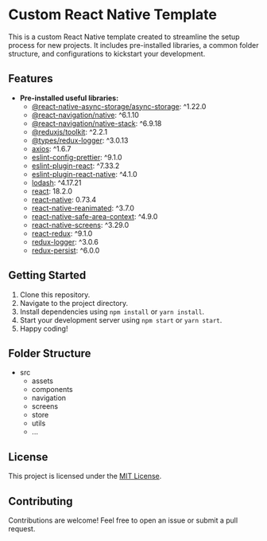 # Custom React Native Template

This is a custom React Native template created to streamline the setup process for new projects. It includes pre-installed libraries, a common folder structure, and configurations to kickstart your development.

## Features

- **Pre-installed useful libraries:**
  - [@react-native-async-storage/async-storage](https://github.com/react-native-async-storage/async-storage): ^1.22.0
  - [@react-navigation/native](https://github.com/react-navigation/native): ^6.1.10
  - [@react-navigation/native-stack](https://github.com/react-navigation/native-stack): ^6.9.18
  - [@reduxjs/toolkit](https://github.com/reduxjs/toolkit): ^2.2.1
  - [@types/redux-logger](https://github.com/DefinitelyTyped/DefinitelyTyped/tree/master/types/redux-logger): ^3.0.13
  - [axios](https://github.com/axios/axios): ^1.6.7
  - [eslint-config-prettier](https://github.com/prettier/eslint-config-prettier): ^9.1.0
  - [eslint-plugin-react](https://github.com/yannickcr/eslint-plugin-react): ^7.33.2
  - [eslint-plugin-react-native](https://github.com/Intellicode/eslint-plugin-react-native): ^4.1.0
  - [lodash](https://github.com/lodash/lodash): ^4.17.21
  - [react](https://github.com/facebook/react): 18.2.0
  - [react-native](https://github.com/facebook/react-native): 0.73.4
  - [react-native-reanimated](https://github.com/software-mansion/react-native-reanimated): ^3.7.0
  - [react-native-safe-area-context](https://github.com/th3rdwave/react-native-safe-area-context): ^4.9.0
  - [react-native-screens](https://github.com/software-mansion/react-native-screens): ^3.29.0
  - [react-redux](https://github.com/reduxjs/react-redux): ^9.1.0
  - [redux-logger](https://github.com/LogRocket/redux-logger): ^3.0.6
  - [redux-persist](https://github.com/rt2zz/redux-persist): ^6.0.0

## Getting Started

1. Clone this repository.
2. Navigate to the project directory.
3. Install dependencies using `npm install` or `yarn install`.
4. Start your development server using `npm start` or `yarn start`.
5. Happy coding!

## Folder Structure

+ src
  - assets
  - components
  - navigation
  - screens
  - store
  - utils
  - ...


## License

This project is licensed under the [MIT License](LICENSE).

## Contributing

Contributions are welcome! Feel free to open an issue or submit a pull request.
